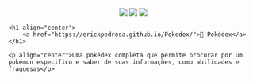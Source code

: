 <head>
    <style>
        div{
            text-align: center;
        }
    </style>
</head>
<body>
<div>
    <img src="https://img.shields.io/static/v1?label=Status&message=Finished&color=FFCB05&style=lat-square&logo=POKEMON"/> <img src="https://img.shields.io/static/v1?label=Version&message=v1.2&color=FF3333&style=lat-square&logo=POKEMON"/> <img src="https://img.shields.io/static/v1?label=License&message=MIT&color=33DD33&style=lat-square&logo=POKEMON"/>
    </div>

    <h1 align="center">
        <a href="https://erickpedrosa.github.io/Pokedex/">🔗 Pokédex</a>
    </h1>

    <p align="center">Uma pokédex completa que permite procurar por um pokémon especifico e saber de suas informações, como abilidades e fraquesas</p>    
</body>




